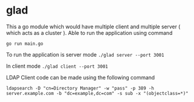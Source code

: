 # glad

This a go module which would have multiple client and multiple server ( which acts as a cluster ).
Able to run the application using command

`go run main.go`

To run the application is server mode
`./glad server --port 3001`

In client mode
`./glad client --port 3001`

LDAP Client code can be made using the following command

`ldapsearch -D "cn=Directory Manager" -w "pass" -p 389 -h server.example.com -b "dc=example,dc=com" -s sub -x "(objectclass=*)"`